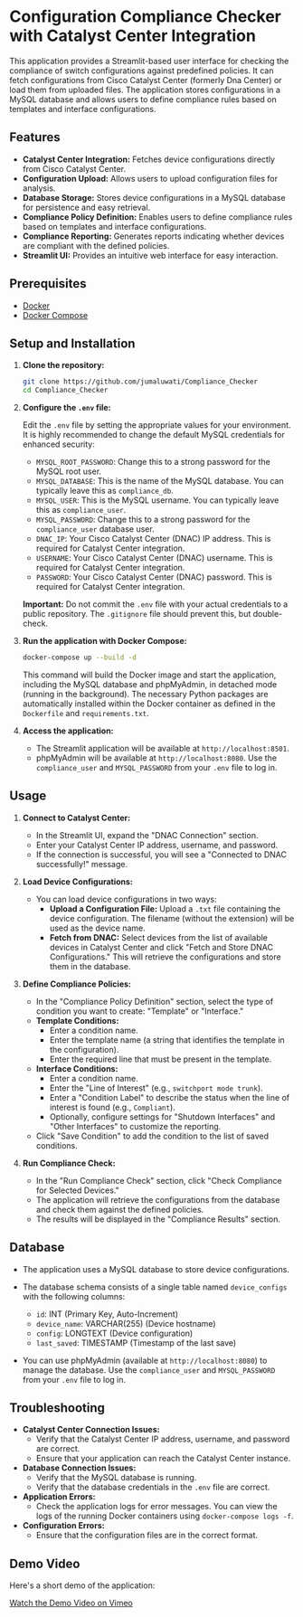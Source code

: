 # Configuration Compliance Checker with Catalyst Center Integration

This application provides a Streamlit-based user interface for checking the compliance of switch configurations against predefined policies. It can fetch configurations from Cisco Catalyst Center (formerly Dna Center) or load them from uploaded files. The application stores configurations in a MySQL database and allows users to define compliance rules based on templates and interface configurations.

## Features

*   **Catalyst Center Integration:** Fetches device configurations directly from Cisco Catalyst Center.
*   **Configuration Upload:** Allows users to upload configuration files for analysis.
*   **Database Storage:** Stores device configurations in a MySQL database for persistence and easy retrieval.
*   **Compliance Policy Definition:** Enables users to define compliance rules based on templates and interface configurations.
*   **Compliance Reporting:** Generates reports indicating whether devices are compliant with the defined policies.
*   **Streamlit UI:** Provides an intuitive web interface for easy interaction.

## Prerequisites

*   [Docker](https://www.docker.com/get-started)
*   [Docker Compose](https://docs.docker.com/compose/install/)

## Setup and Installation

1.  **Clone the repository:**

    ```bash
    git clone https://github.com/jumaluwati/Compliance_Checker
    cd Compliance_Checker
    ```

2.  **Configure the `.env` file:**

    Edit the `.env` file by setting the appropriate values for your environment. It is highly recommended to change the default MySQL credentials for enhanced security:

    *   `MYSQL_ROOT_PASSWORD`: Change this to a strong password for the MySQL root user.
    *   `MYSQL_DATABASE`: This is the name of the MySQL database. You can typically leave this as `compliance_db`.
    *   `MYSQL_USER`: This is the MySQL username. You can typically leave this as `compliance_user`.
    *   `MYSQL_PASSWORD`: Change this to a strong password for the `compliance_user` database user.
    *   `DNAC_IP`: Your Cisco Catalyst Center (DNAC) IP address. This is required for Catalyst Center integration.
    *   `USERNAME`: Your Cisco Catalyst Center (DNAC) username. This is required for Catalyst Center integration.
    *   `PASSWORD`: Your Cisco Catalyst Center (DNAC) password. This is required for Catalyst Center integration.

    **Important:** Do not commit the `.env` file with your actual credentials to a public repository. The `.gitignore` file should prevent this, but double-check.

3.  **Run the application with Docker Compose:**

    ```bash
    docker-compose up --build -d
    ```

    This command will build the Docker image and start the application, including the MySQL database and phpMyAdmin, in detached mode (running in the background). The necessary Python packages are automatically installed within the Docker container as defined in the `Dockerfile` and `requirements.txt`.

4.  **Access the application:**

    *   The Streamlit application will be available at `http://localhost:8501`.
    *   phpMyAdmin will be available at `http://localhost:8080`. Use the `compliance_user` and `MYSQL_PASSWORD` from your `.env` file to log in.
  
    
## Usage

1.  **Connect to Catalyst Center:**

    *   In the Streamlit UI, expand the "DNAC Connection" section.
    *   Enter your Catalyst Center IP address, username, and password.
    *   If the connection is successful, you will see a "Connected to DNAC successfully!" message.

2.  **Load Device Configurations:**

    *   You can load device configurations in two ways:
        *   **Upload a Configuration File:** Upload a `.txt` file containing the device configuration. The filename (without the extension) will be used as the device name.
        *   **Fetch from DNAC:** Select devices from the list of available devices in Catalyst Center and click "Fetch and Store DNAC Configurations." This will retrieve the configurations and store them in the database.

3.  **Define Compliance Policies:**

    *   In the "Compliance Policy Definition" section, select the type of condition you want to create: "Template" or "Interface."
    *   **Template Conditions:**
        *   Enter a condition name.
        *   Enter the template name (a string that identifies the template in the configuration).
        *   Enter the required line that must be present in the template.
    *   **Interface Conditions:**
        *   Enter a condition name.
        *   Enter the "Line of Interest" (e.g., `switchport mode trunk`).
        *   Enter a "Condition Label" to describe the status when the line of interest is found (e.g., `Compliant`).
        *   Optionally, configure settings for "Shutdown Interfaces" and "Other Interfaces" to customize the reporting.
    *   Click "Save Condition" to add the condition to the list of saved conditions.

4.  **Run Compliance Check:**

    *   In the "Run Compliance Check" section, click "Check Compliance for Selected Devices."
    *   The application will retrieve the configurations from the database and check them against the defined policies.
    *   The results will be displayed in the "Compliance Results" section.

## Database

*   The application uses a MySQL database to store device configurations.
*   The database schema consists of a single table named `device_configs` with the following columns:
    *   `id`: INT (Primary Key, Auto-Increment)
    *   `device_name`: VARCHAR(255) (Device hostname)
    *   `config`: LONGTEXT (Device configuration)
    *   `last_saved`: TIMESTAMP (Timestamp of the last save)

*   You can use phpMyAdmin (available at `http://localhost:8080`) to manage the database. Use the `compliance_user` and `MYSQL_PASSWORD` from your `.env` file to log in.

## Troubleshooting

*   **Catalyst Center Connection Issues:**
    *   Verify that the Catalyst Center IP address, username, and password are correct.
    *   Ensure that your application can reach the Catalyst Center instance.
*   **Database Connection Issues:**
    *   Verify that the MySQL database is running.
    *   Verify that the database credentials in the `.env` file are correct.
*   **Application Errors:**
    *   Check the application logs for error messages.  You can view the logs of the running Docker containers using `docker-compose logs -f`.
*   **Configuration Errors:**
    *   Ensure that the configuration files are in the correct format.

## Demo Video

Here's a short demo of the application:

<a href="https://vimeo.com/1080466921">Watch the Demo Video on Vimeo</a>
